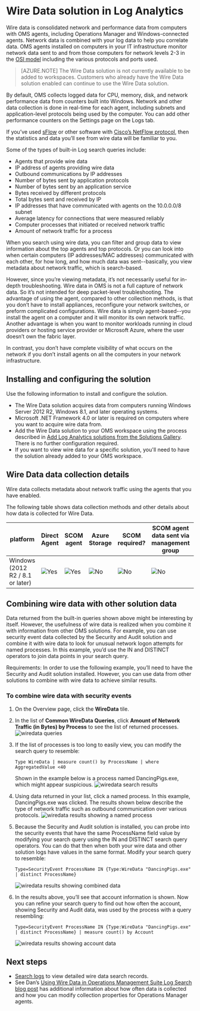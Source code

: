 <properties
    pageTitle="Wire Data solution in Log Analytics | Microsoft Azure"
    description="Wire data is consolidated network and performance data from computers with OMS agents, including Operations Manager and Windows-connected agents. Network data is combined with your log data to help you correlate data."
    services="log-analytics"
    documentationCenter=""
    authors="bandersmsft"
    manager="jwhit"
    editor=""/>

<tags
    ms.service="log-analytics"
    ms.workload="na"
    ms.tgt_pltfrm="na"
    ms.devlang="na"
    ms.topic="article"
    ms.date="08/11/2016"
    ms.author="banders"/>

# <a name="wire-data-solution-in-log-analytics"></a>Wire Data solution in Log Analytics

Wire data is consolidated network and performance data from computers with OMS agents, including Operations Manager and Windows-connected agents. Network data is combined with your log data to help you correlate data. OMS agents installed on computers in your IT infrastructure monitor network data sent to and from those computers for network levels 2-3 in the [OSI model](https://en.wikipedia.org/wiki/OSI_model) including the various protocols and ports used.

>[AZURE.NOTE] The Wire Data solution is not currently available to be added to workspaces. Customers who already have the Wire Data solution enabled can continue to use the Wire Data solution.

By default, OMS collects logged data for CPU, memory, disk, and network performance data from counters built into Windows. Network and other data collection is done in real-time for each agent, including subnets and application-level protocols being used by the computer. You can add other performance counters on the Settings page on the Logs tab.

If you’ve used [sFlow](http://www.sflow.org/) or other software with [Cisco’s NetFlow protocol](http://www.cisco.com/c/en/us/products/collateral/ios-nx-os-software/ios-netflow/prod_white_paper0900aecd80406232.html), then the statistics and data you’ll see from wire data will be familiar to you.

Some of the types of built-in Log search queries include:

- Agents that provide wire data
- IP address of agents providing wire data
- Outbound communications by IP addresses
- Number of bytes sent by application protocols
- Number of bytes sent by an application service
- Bytes received by different protocols
- Total bytes sent and received by IP
- IP addresses that have communicated with agents on the 10.0.0.0/8 subnet
- Average latency for connections that were measured reliably
- Computer processes that initiated or received network traffic
- Amount of network traffic for a process

When you search using wire data, you can filter and group data to view information about the top agents and top protocols. Or you can look into when certain computers (IP addresses/MAC addresses) communicated with each other, for how long, and how much data was sent--basically, you view metadata about network traffic, which is search-based.

However, since you’re viewing metadata, it’s not necessarily useful for in-depth troubleshooting. Wire data in OMS is not a full capture of network data. So it’s not intended for deep packet-level troubleshooting.
The advantage of using the agent, compared to other collection methods, is that you don’t have to install appliances, reconfigure your network switches, or preform complicated configurations. Wire data is simply agent-based--you install the agent on a computer and it will monitor its own network traffic. Another advantage is when you want to monitor workloads running in cloud providers or hosting service provider or Microsoft Azure, where the user doesn’t own the fabric layer.

In contrast, you don’t have complete visibility of what occurs on the network if you don’t install agents on all the computers in your network infrastructure.

## <a name="installing-and-configuring-the-solution"></a>Installing and configuring the solution
Use the following information to install and configure the solution.

- The Wire Data solution acquires data from computers running Windows Server 2012 R2, Windows 8.1, and later operating systems.
- Microsoft .NET Framework 4.0 or later is required on computers where you want to acquire wire data from.
- Add the Wire Data solution to your OMS workspace using the process described in [Add Log Analytics solutions from the Solutions Gallery](log-analytics-add-solutions.md).  There is no further configuration required.
- If you want to view wire data for a specific solution, you'll need to have the solution already added to your OMS workspace.

## <a name="wire-data-data-collection-details"></a>Wire Data data collection details

Wire data collects metadata about network traffic using the agents that you have enabled.

The following table shows data collection methods and other details about how data is collected for Wire Data.


| platform | Direct Agent | SCOM agent | Azure Storage | SCOM required? | SCOM agent data sent via management group | collection frequency |
|---|---|---|---|---|---|---|
|Windows (2012 R2 / 8.1 or later)|![Yes](./media/log-analytics-wire-data/oms-bullet-green.png)|![Yes](./media/log-analytics-wire-data/oms-bullet-green.png)|![No](./media/log-analytics-wire-data/oms-bullet-red.png)|            ![No](./media/log-analytics-wire-data/oms-bullet-red.png)|![No](./media/log-analytics-wire-data/oms-bullet-red.png)| every 1 minute|


## <a name="combining-wire-data-with-other-solution-data"></a>Combining wire data with other solution data

Data returned from the built-in queries shown above might be interesting by itself. However, the usefulness of wire data is realized when you combine it with information from other OMS solutions. For example, you can use security event data collected by the Security and Audit solution and combine it with wire data to look for unusual network logon attempts for named processes.  In this example, you’d use the IN and DISTINCT operators to join data points in your search query.

Requirements: In order to use the following example, you’ll need to have the Security and Audit solution installed. However, you can use data from other solutions to combine with wire data to achieve similar results.

### <a name="to-combine-wire-data-with-security-events"></a>To combine wire data with security events

1. On the Overview page, click the **WireData** tile.
2. In the list of **Common WireData Queries**, click **Amount of Network Traffic (in Bytes) by Process** to see the list of returned processes.
    ![wiredata queries](./media/log-analytics-wire-data/oms-wiredata-01.png)
3. If the list of processes is too long to easily view, you can modify the search query to resemble:

    ```
    Type WireData | measure count() by ProcessName | where AggregatedValue <40
    ```
    Shown in the example below is a process named DancingPigs.exe, which might appear suspicious.
    ![wiredata search results](./media/log-analytics-wire-data/oms-wiredata-02.png)

4. Using data returned in your list, click a named process. In this example, DancingPigs.exe was clicked. The results shown below describe the type of network traffic such as outbound communication over various protocols.
    ![wiredata results showing a named process](./media/log-analytics-wire-data/oms-wiredata-03.png)

5. Because the Security and Audit solution is installed, you can probe into the security events that have the same ProcessName field value by modifying your search query using the IN and DISTINCT search query operators. You can do that then when both your wire data and other solution logs have values in the same format. Modify your search query to resemble:

    ```
    Type=SecurityEvent ProcessName IN {Type:WireData "DancingPigs.exe" | distinct ProcessName}
    ```    

    ![wiredata results showing combined data](./media/log-analytics-wire-data/oms-wiredata-04.png)
6. In the results above, you’ll see that account information is shown. Now you can refine your search query to find out how often the account, showing Security and Audit data, was used by the process with a query resembling:        

    ```
    Type=SecurityEvent ProcessName IN {Type:WireData "DancingPigs.exe" | distinct ProcessName} | measure count() by Account
    ```

    ![wiredata results showing account data](./media/log-analytics-wire-data/oms-wiredata-05.png)



## <a name="next-steps"></a>Next steps

- [Search logs](log-analytics-log-searches.md) to view detailed wire data search records.
- See Dan’s [Using Wire Data in Operations Management Suite Log Search blog post](http://blogs.msdn.com/b/dmuscett/archive/2015/09/09/using-wire-data-in-operations-management-suite.aspx) has additional information about how often data is collected and how you can modify collection properties for Operations Manager agents.
